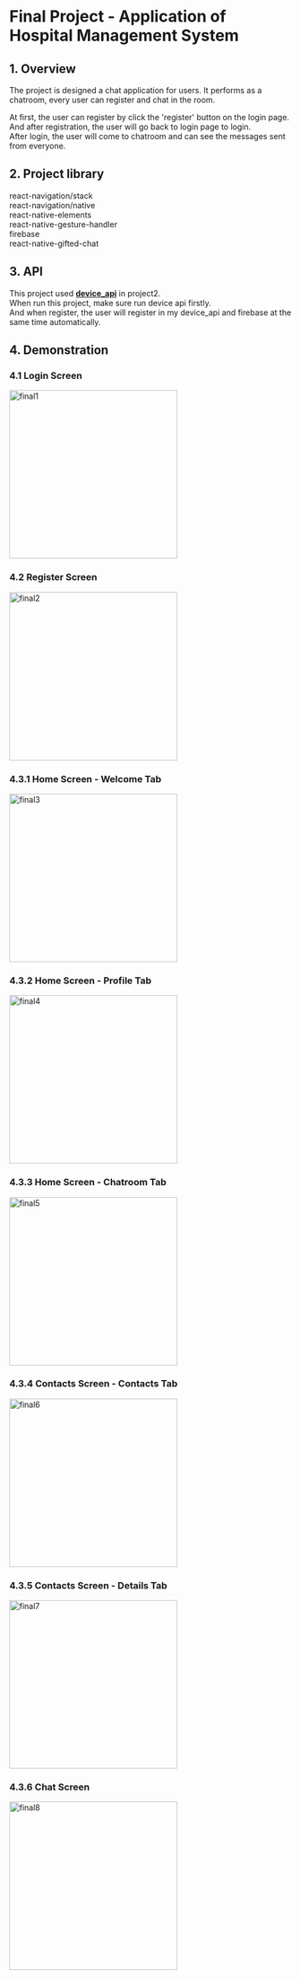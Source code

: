 # Final Project - Application of Hospital Management System

## 1. Overview
The project is designed a chat application for users. It performs as a chatroom, every user can register and chat in the room.  

At first, the user can register by click the 'register' button on the login page.  
And after registration, the user will go back to login page to login.  
After login, the user will come to chatroom and can see the messages sent from everyone.  

## 2. Project library

react-navigation/stack  
react-navigation/native  
react-native-elements  
react-native-gesture-handler  
firebase  
react-native-gifted-chat  

## 3. API

This project used **[device_api](https://github.com/zhaojun-szh-9815/EC530/blob/main/Project2/device_api.py)** in project2.  
When run this project, make sure run device api firstly.  
And when register, the user will register in my device_api and firebase at the same time automatically.  

## 4. Demonstration

### 4.1 Login Screen  
<img width="300" alt="final1" src="https://user-images.githubusercontent.com/55321300/165060592-b0e0219d-51cc-4bcb-8545-81a657984de0.jpg">

### 4.2 Register Screen  
<img width="300" alt="final2" src="https://user-images.githubusercontent.com/55321300/165060637-c1ed2118-26b8-4992-81fa-f132e273f57c.jpg">

### 4.3.1 Home Screen - Welcome Tab
<img width="300" alt="final3" src="https://user-images.githubusercontent.com/55321300/167337871-719bc85e-dc7f-4018-8bd0-a6fdf53b3e0f.jpg">

### 4.3.2 Home Screen - Profile Tab
<img width="300" alt="final4" src="https://user-images.githubusercontent.com/55321300/165060925-998a3219-6db3-4ab8-93d8-1f2e74ae431b.jpg">

### 4.3.3 Home Screen - Chatroom Tab
<img width="300" alt="final5" src="https://user-images.githubusercontent.com/55321300/165061109-00bb91a1-b8e8-49d8-b66e-03fd57736ed7.jpg">

### 4.3.4 Contacts Screen - Contacts Tab
<img width="300" alt="final6" src="https://user-images.githubusercontent.com/55321300/167337944-62ac24aa-22de-4a97-80dc-7559878119d6.jpg">

### 4.3.5 Contacts Screen - Details Tab
<img width="300" alt="final7" src="https://user-images.githubusercontent.com/55321300/167338051-c21873bb-e2a4-4184-95db-daccbb908f57.jpg">

### 4.3.6 Chat Screen
<img width="300" alt="final8" src="https://user-images.githubusercontent.com/55321300/167338106-ebeb5f3d-495b-467e-bd8b-ee4991edee79.jpg">
